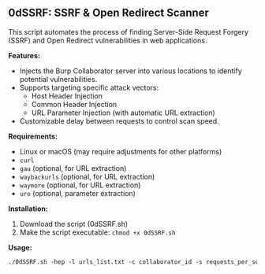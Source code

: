 ## 0dSSRF: SSRF & Open Redirect Scanner

This script automates the process of finding Server-Side Request Forgery (SSRF) and Open Redirect vulnerabilities in web applications.

**Features:**

* Injects the Burp Collaborator server into various locations to identify potential vulnerabilities.
* Supports targeting specific attack vectors:
    * Host Header Injection
    * Common Header Injection
    * URL Parameter Injection (with automatic URL extraction)
* Customizable delay between requests to control scan speed.

**Requirements:**

* Linux or macOS (may require adjustments for other platforms)
* `curl`
* `gau` (optional, for URL extraction)
* `waybackurls` (optional, for URL extraction)
* `waymore` (optional, for URL extraction)
* `uro` (optional, parameter extraction)

**Installation:**

1. Download the script (0dSSRF.sh)
2. Make the script executable: `chmod +x 0dSSRF.sh`

**Usage:**

```markdown
./0dSSRF.sh -hep -l urls_list.txt -c collaborator_id -s requests_per_second


